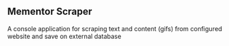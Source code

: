 ## Mementor Scraper
A console application for scraping text and content (gifs) from configured website and save on external database